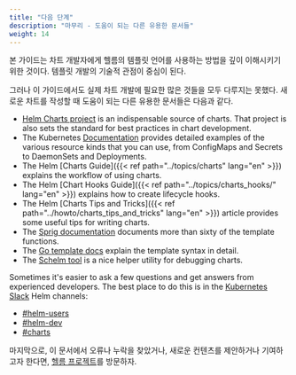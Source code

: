 ```yaml
---
title: "다음 단계"
description: "마무리 - 도움이 되는 다른 유용한 문서들"
weight: 14
---
```


본 가이드는 차트 개발자에게 헬름의 템플릿 언어를 사용하는 방법을 깊이 이해시키기 위한 것이다.
템플릿 개발의 기술적 관점이 중심이 된다.

그러나 이 가이드에서도 실제 차트 개발에 필요한 많은 것들을 모두 다루지는 못했다.
새로운 차트를 작성할 때 도움이 되는 다른 유용한 문서들은 다음과 같다.

- [Helm Charts project](https://github.com/helm/charts) is an indispensable source of charts. That project is also sets the standard for best practices in chart development.
- The Kubernetes [Documentation](https://kubernetes.io/docs/home/) provides detailed examples of the various resource kinds that you can use, from ConfigMaps and Secrets to DaemonSets and Deployments.
- The Helm [Charts Guide]({{< ref path="../topics/charts" lang="en" >}}) explains the workflow of using charts.
- The Helm [Chart Hooks Guide]({{< ref path="../topics/charts_hooks/" lang="en" >}}) explains how to create lifecycle hooks.
- The Helm [Charts Tips and Tricks]({{< ref path="../howto/charts_tips_and_tricks" lang="en" >}}) article provides some useful tips for writing charts.
- The [Sprig documentation](https://github.com/Masterminds/sprig) documents more than sixty of the template functions.
- The [Go template docs](https://godoc.org/text/template) explain the template syntax in detail.
- The [Schelm tool](https://github.com/databus23/schelm) is a nice helper utility for debugging charts.

Sometimes it's easier to ask a few questions and get answers from experienced developers. The best place to do this is in the [Kubernetes Slack](https://kubernetes.slack.com) Helm channels:

- [#helm-users](https://kubernetes.slack.com/messages/helm-users)
- [#helm-dev](https://kubernetes.slack.com/messages/helm-dev)
- [#charts](https://kubernetes.slack.com/messages/charts)

마지막으로, 이 문서에서 오류나 누락을 찾았거나,
새로운 컨텐츠를 제안하거나 기여하고자 한다면, [헬름 프로젝트](https://github.com/helm/helm)를 방문하자.